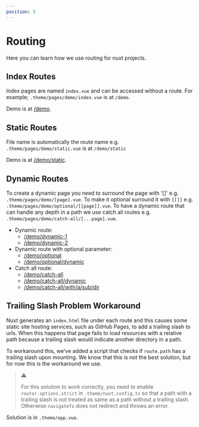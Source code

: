 ```yaml
---
position: 5
---
```


# Routing

Here you can learn how we use routing for nuxt projects.

## Index Routes

Index pages are named `index.vue` and can be accessed without a route. For
example; `.theme/pages/demo/index.vue` is at `/demo`.

Demo is at [/demo](/demo).

## Static Routes

File name is automatically the route name e.g. `.theme/pages/demo/static.vue`
is at `/demo/static`

Demo is at [/demo/static](/demo/static).

## Dynamic Routes

To create a dynamic page you need to surround the page with '[]' e.g.
`.theme/pages/demo/[page].vue`. To make it optional surround it with `[[]]`
e.g. `.theme/pages/demo/optional/[[page]].vue`. To have a dynamic route that
can handle any depth in a path we use catch all routes e.g.
`.theme/pages/demo/catch-all/[...page].vue`.

- Dynamic route:
  - [/demo/dynamic-1](/demo/dynamic-1)
  - [/demo/dynamic-2](/demo/dynamic-2)
- Dynamic route with optional parameter:
  - [/demo/optional](/demo/optional)
  - [/demo/optional/dynamic](/demo/optional/dynamic)
- Catch all route:
  - [/demo/catch-all](/demo/catch-all)
  - [/demo/catch-all/dynamic](/demo/catch-all/dynamic)
  - [/demo/catch-all/with/a/sub/dir](/demo/catch-all/with/a/sub/dir)

## Trailing Slash Problem Workaround

Nuxt generates an `index.html` file under each route and this causes some
static site hosting services, such as GitHub Pages, to add a trailing slash to
urls. When this happens that page fails to load resources with a relative path
because a trailing slash would indicate another directory in a path.

To workaround this, we've added a script that checks if `route.path` has a
trailing slash upon mounting. We know that this is not the best solution, but
for now this is the workaround we use.

> :warning:
>
> For this solution to work correctly, you need to enable
> `router.options.strict` in `.theme/nuxt.config.ts` so that a path with a
> trailing slash is not treated as same as a path without a trailing slash.
> Otherwise `navigateTo` does not redirect and throws an error.

Solution is in `.theme/app.vue`.
